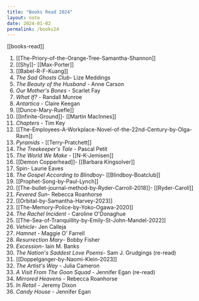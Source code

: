 ```yaml
---
title: "Books Read 2024"
layout: note
date: 2024-01-02
permalink: /books24
---
```


[[books-read]]

1. [[The-Priory-of-the-Orange-Tree-Samantha-Shannon]]
2. [[Shy]]- [[Max-Porter]]
3. [[Babel-R-F-Kuang]]
4. *The Sad Ghosts Club*- Lize Meddings
5. *The Beauty of the Husband* - Anne Carson
6. *Our Mother's Bones* - Scarlet Fay
7. *What If?* - Randall Munroe
8. *Antartica* - Claire Keegan
9. [[Dunce-Mary-Ruefle]]
10. [[Infinite-Ground]]- [[Martin MacInnes]]
11. *Chapters* - Tim Key
12. [[The-Employees-A-Workplace-Novel-of-the-22nd-Century-by-Olga-Ravn]]
13. *Pyramids* - [[Terry-Pratchett]]
14. *The Treekeeper's Tale* - Pascal Petit
15. *The World We Make* - [[N-K-Jemisen]]
16. [[Demon Copperhead]]- [[Barbara Kingsolver]]
17. Spin- Laurie Eaves
18. *The Gospel According to Blindboy*- [[Blindboy-Boatclub]]
19. [[Prophet-Song-by-Paul-Lynch]]
20. [[The-bullet-journal-method-by-Ryder-Carroll-2018]]- [[Ryder-Caroll]]
21. *Fevered Sun*- Rebecca Roanhorse
22.  [[Orbital-by-Samantha-Harvey-2023]]
23. [[The-Memory-Police-by-Yoko-Ogawa-2020]]
24. *The Rachel Incident* - Caroline O'Donaghue 
25. [[The-Sea-of-Tranquillity-by-Emily-St-John-Mandel-2022]]
26.  *Vehicle*- Jen Calleja
27. *Hamnet* - Maggie O' Farrell
28. *Resurrection Mary*- Bobby Fisher
29.  *Excession*- Iain M. Banks
30.  *The Nation's Saddest Love Poems*- Sam J. Grudgings (re-read)
31. [[Doppelganger-by-Naomi-Klein-2023]]
32. *The Artist's Way* - Julia Cameron
33. _A Visit From The Goon Squad_ - Jennifer Egan (re-read)
34. *Mirrored Heavens* - Rebecca Roanhorse 
35. *In Retail* - Jeremy Dixon
36. *Candy House* - Jennifer Egan



